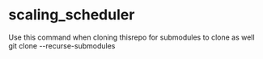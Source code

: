 # scaling_scheduler

Use this command when cloning thisrepo for submodules to clone as well  
git clone --recurse-submodules  